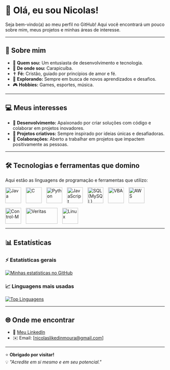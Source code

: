 # 👋 Olá, eu sou Nicolas!  

Seja bem-vindo(a) ao meu perfil no GitHub! Aqui você encontrará um pouco sobre mim, meus projetos e minhas áreas de interesse.  

---

## 📖 Sobre mim  

- 🎯 **Quem sou:** Um entusiasta de desenvolvimento e tecnologia.  
- 📍 **De onde sou:** Carapicuíba.  
- ✝️ **Fé:** Cristão, guiado por princípios de amor e fé.  
- 🔎 **Explorando:** Sempre em busca de novos aprendizados e desafios.  
- 🎮 **Hobbies:** Games, esportes, música.  

---

## 💻 Meus interesses  

- 🚀 **Desenvolvimento:** Apaixonado por criar soluções com código e colaborar em projetos inovadores.  
- 🌌 **Projetos criativos:** Sempre inspirado por ideias únicas e desafiadoras.  
- 🤝 **Colaborações:** Aberto a trabalhar em projetos que impactem positivamente as pessoas.  

---

## 🛠️ Tecnologias e ferramentas que domino  

Aqui estão as linguagens de programação e ferramentas que utilizo:  

<div style="display: flex; flex-wrap: wrap; gap: 15px;">
  <img src="https://cdn.jsdelivr.net/gh/devicons/devicon/icons/java/java-original.svg" alt="Java" width="50" height="50" />
  <img src="https://cdn.jsdelivr.net/gh/devicons/devicon/icons/c/c-original.svg" alt="C" width="50" height="50" />
  <img src="https://cdn.jsdelivr.net/gh/devicons/devicon/icons/python/python-original.svg" alt="Python" width="50" height="50" />
  <img src="https://cdn.jsdelivr.net/gh/devicons/devicon/icons/javascript/javascript-original.svg" alt="JavaScript" width="50" height="50" />
  <img src="https://cdn.jsdelivr.net/gh/devicons/devicon/icons/mysql/mysql-original-wordmark.svg" alt="SQL (MySQL)" width="50" height="50" />
  <img src="https://upload.wikimedia.org/wikipedia/commons/a/a5/Visual_Basic_Logo.svg" alt="VBA" width="50" height="50" />
  <img src="https://cdn.jsdelivr.net/gh/devicons/devicon/icons/amazonwebservices/amazonwebservices-original.svg" alt="AWS" width="50" height="50" />
  <img src="https://upload.wikimedia.org/wikipedia/commons/2/26/BMC_Software_Logo.svg" alt="Control-M" width="50" height="50" />
  <img src="https://upload.wikimedia.org/wikipedia/commons/1/16/Veritas_Technologies_logo.svg" alt="Veritas" width="100" height="50" />
  <img src="https://cdn.jsdelivr.net/gh/devicons/devicon/icons/linux/linux-original.svg" alt="Linux" width="50" height="50" />
</div>  

---

## 📊 Estatísticas  

### ⚡ Estatísticas gerais  
[![Minhas estatísticas no GitHub](https://github-readme-stats.vercel.app/api?username=SeuNomeDeUsuario&show_icons=true&theme=dark)](https://github.com/anuraghazra/github-readme-stats)  

### 📈 Linguagens mais usadas  
[![Top Linguagens](https://github-readme-stats.vercel.app/api/top-langs/?username=SeuNomeDeUsuario&layout=compact&theme=dark)](https://github.com/anuraghazra/github-readme-stats)  

---

## 🌐 Onde me encontrar  

- 💼 [Meu LinkedIn](https://br.linkedin.com/in/nicolas-moura-costa-674903200)  
- ✉️ Email: [nicolaslikedinmoura@gmail.com]  

---

⭐️ **Obrigado por visitar!**  
💡 *"Acredite em si mesmo e em seu potencial."*
